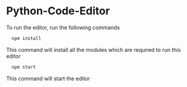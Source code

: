 # Python-Code-Editor

To run the editor, run the following commands 

```bash
  npm install 
```
This command will install all the modules which are required to run this editor

```bash
  npm start
```
This command will start the editor
